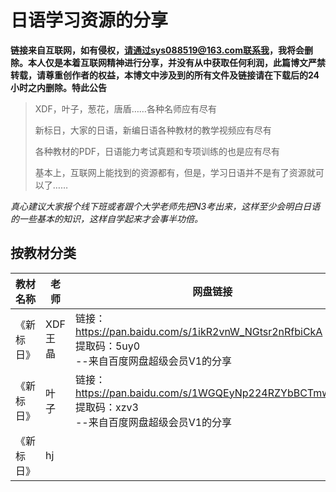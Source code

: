 # 日语学习资源的分享

**链接来自互联网，如有侵权，请通过sys088519@163.com联系我，我将会删除。本人仅是本着互联网精神进行分享，并没有从中获取任何利润，此篇博文严禁转载，请尊重创作者的权益，本博文中涉及到的所有文件及链接请在下载后的24小时之内删除。特此公告**

> XDF，叶子，葱花，唐盾……各种名师应有尽有
>
> 新标日，大家的日语，新编日语各种教材的教学视频应有尽有
>
> 各种教材的PDF，日语能力考试真题和专项训练的也是应有尽有
>
> 基本上，互联网上能找到的资源都有，但是，学习日语并不是有了资源就可以了……

*真心建议大家报个线下班或者跟个大学老师先把N3考出来，这样至少会明白日语的一些基本的知识，这样自学起来才会事半功倍。*

## 按教材分类

| 教材名称   | 老师    | 网盘链接                                                     |
| ---------- | ------- | ------------------------------------------------------------ |
| 《新标日》 | XDF王晶 | 链接：https://pan.baidu.com/s/1ikR2vnW_NGtsr2nRfbiCkA <br/>提取码：5uy0 <br/>--来自百度网盘超级会员V1的分享 |
| 《新标日》 | 叶子    | 链接：https://pan.baidu.com/s/1WGQEyNp224RZYbBCTmwuGg <br/>提取码：xzv3 <br/>--来自百度网盘超级会员V1的分享 |
| 《新标日》 | hj      |                                                              |

